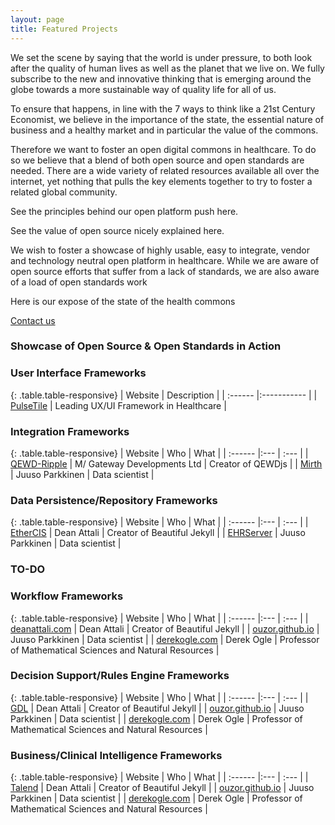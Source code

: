 ```yaml
---
layout: page
title: Featured Projects
---
```


We set the scene by saying that the world is under pressure, to both look after the quality of human lives as well as the planet that we live on.  We fully subscribe to the new and innovative thinking that is emerging around the globe towards a more sustainable way of quality life for all of us.

To ensure that happens, in line with the 7 ways to think like a 21st Century Economist, we believe in the importance of the state, the essential nature of business and a healthy market and in particular the value of the commons.

Therefore we want to foster an open digital commons in healthcare. To do so we believe that a blend of both open source and open standards are needed. There are a wide variety of related resources available all over the internet, yet nothing that pulls the key elements together to try to foster a related global community.

See the principles behind our open platform push here.

See the value of open source nicely explained here.

We wish to foster a showcase of highly usable, easy to integrate, vendor and technology neutral open platform in healthcare. While we are aware of open source efforts that suffer from a lack of standards, we are also aware of a load of open standards work  
 
Here is our expose of the state of the health commons

[Contact us](http://ripple.foundation)


### Showcase of Open Source & Open Standards in Action


### User Interface Frameworks

{: .table.table-responsive}
| Website | Description |
| :------ |:----------- |
| [PulseTile](http://pulsetile.com) | Leading UX/UI Framework in Healthcare |


### Integration Frameworks

{: .table.table-responsive}
| Website | Who | What |
| :------ |:--- | :--- |
| [QEWD-Ripple](http://qewdjs.com) | M/ Gateway Developments Ltd | Creator of QEWDjs |
| [Mirth](http://mirth.com) | Juuso Parkkinen | Data scientist |


### Data Persistence/Repository Frameworks

{: .table.table-responsive}
| Website | Who | What |
| :------ |:--- | :--- |
| [EtherCIS](http://etherCIS.org) | Dean Attali | Creator of Beautiful Jekyll |
| [EHRServer](http://ouzor.github.io) | Juuso Parkkinen | Data scientist |

### TO-DO

### Workflow Frameworks
{: .table.table-responsive}
| Website | Who | What |
| :------ |:--- | :--- |
| [deanattali.com](http://deanattali.com) | Dean Attali | Creator of Beautiful Jekyll |
| [ouzor.github.io](http://ouzor.github.io) | Juuso Parkkinen | Data scientist |
| [derekogle.com](http://derekogle.com/) | Derek Ogle | Professor of Mathematical Sciences and Natural Resources |

### Decision Support/Rules Engine Frameworks
{: .table.table-responsive}
| Website | Who | What |
| :------ |:--- | :--- |
| [GDL](http://deanattali.com) | Dean Attali | Creator of Beautiful Jekyll |
| [ouzor.github.io](http://ouzor.github.io) | Juuso Parkkinen | Data scientist |
| [derekogle.com](http://derekogle.com/) | Derek Ogle | Professor of Mathematical Sciences and Natural Resources |


### Business/Clinical Intelligence Frameworks
{: .table.table-responsive}
| Website | Who | What |
| :------ |:--- | :--- |
| [Talend](http://deanattali.com) | Dean Attali | Creator of Beautiful Jekyll |
| [ouzor.github.io](http://ouzor.github.io) | Juuso Parkkinen | Data scientist |
| [derekogle.com](http://derekogle.com/) | Derek Ogle | Professor of Mathematical Sciences and Natural Resources |

